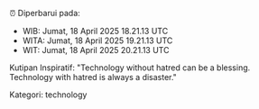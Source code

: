 ⏰ Diperbarui pada:
- WIB: Jumat, 18 April 2025 18.21.13 UTC
- WITA: Jumat, 18 April 2025 19.21.13 UTC
- WIT: Jumat, 18 April 2025 20.21.13 UTC

Kutipan Inspiratif:
"Technology without hatred can be a blessing. Technology with hatred is always a disaster."


Kategori: technology

